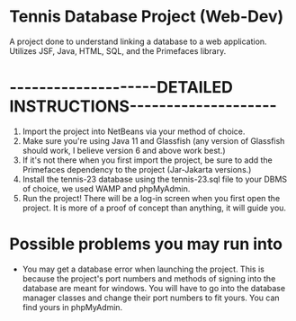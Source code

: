 # Tennis Database Project (Web-Dev)
 A project done to understand linking a database to a web application.
 Utilizes JSF, Java, HTML, SQL, and the Primefaces library. 

 # --------------------DETAILED INSTRUCTIONS--------------------

1. Import the project into NetBeans via your method of choice.
2. Make sure you're using Java 11 and Glassfish (any version of Glassfish should work, I believe version 6 and above work best.)
3. If it's not there when you first import the project, be sure to add the Primefaces dependency to the project (Jar-Jakarta versions.)
4. Install the tennis-23 database using the tennis-23.sql file to your DBMS of choice, we used WAMP and phpMyAdmin.
5. Run the project! There will be a log-in screen when you first open the project. It is more of a proof of concept than anything, it will guide you.

# Possible problems you may run into

* You may get a database error when launching the project. This is because the project's port numbers and methods of signing into the database are meant for windows. You will have to go into the database manager classes and change their port numbers to fit yours. You can find yours in phpMyAdmin.
